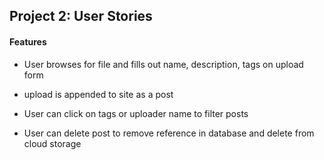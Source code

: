 ## Project 2: User Stories

#### Features

- User browses for file and fills out name, description, tags on upload form 

- upload is appended to site as a post

- User can click on tags or uploader name to filter posts

- User can delete post to remove reference in database and delete from cloud storage
